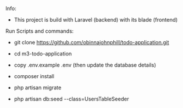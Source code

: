 Info:
* This project is build with Laravel (backend) with its blade (frontend)

Run Scripts and commands:

* git clone https://github.com/obinnajohnphill/todo-application.git

* cd m3-todo-application

* copy .env.example .env (then update the database details)

* composer install

* php artisan migrate

* php artisan db:seed --class=UsersTableSeeder
